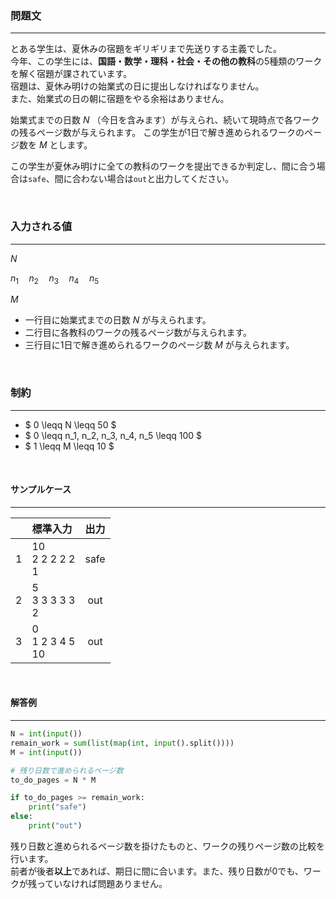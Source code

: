 ### __問題文__
***
とある学生は、夏休みの宿題をギリギリまで先送りする主義でした。  
今年、この学生には、**国語・数学・理科・社会・その他の教科**の5種類のワークを解く宿題が課されています。  
宿題は、夏休み明けの始業式の日に提出しなければなりません。  
また、始業式の日の朝に宿題をやる余裕はありません。

始業式までの日数 $N$ （今日を含みます）が与えられ、続いて現時点で各ワークの残るページ数が与えられます。
この学生が1日で解き進められるワークのページ数を $M$ とします。

この学生が夏休み明けに全ての教科のワークを提出できるか判定し、間に合う場合は`safe`、間に合わない場合は`out`と出力してください。

<br>

### __入力される値__
***

$N$

$n_1 \quad n_2 \quad n_3 \quad n_4 \quad n_5$

$M$

- 一行目に始業式までの日数 $N$ が与えられます。
- 二行目に各教科のワークの残るページ数が与えられます。
- 三行目に1日で解き進められるワークのページ数 $M$ が与えられます。

<br>

### __制約__
***
- $ 0 \leqq N \leqq 50 $
- $ 0 \leqq n_1, n_2, n_3, n_4, n_5 \leqq 100 $
- $ 1 \leqq M \leqq 10 $


<br>

#### サンプルケース
***
||標準入力|出力|
|:-:|:-|:-:|
|1|10<br>2 2 2 2 2<br>1 |safe|
|2| 5<br>3 3 3 3 3<br>2 |out|
|3| 0<br>1 2 3 4 5<br>10|out|

<br>

#### 解答例
***
```python
N = int(input())
remain_work = sum(list(map(int, input().split())))
M = int(input())

# 残り日数で進められるページ数
to_do_pages = N * M

if to_do_pages >= remain_work:
    print("safe")
else:
    print("out")
```
残り日数と進められるページ数を掛けたものと、ワークの残りページ数の比較を行います。  
前者が後者**以上**であれば、期日に間に合います。また、残り日数が0でも、ワークが残っていなければ問題ありません。  
